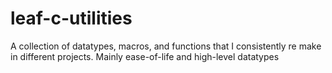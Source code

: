 # leaf-c-utilities
A collection of datatypes, macros, and functions that I consistently re make in different projects. Mainly ease-of-life and high-level datatypes
